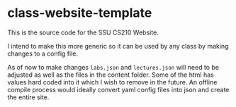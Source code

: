 class-website-template
======================

This is the source code for the SSU CS210 Website.

I intend to make this more generic so it can be used by any class by making changes to a config file.

As of now to make changes `labs.json` and `lectures.json` will need to be adjusted as well as the files in the content folder. Some of the html has values hard coded into it which I wish to remove in the future. An offline compile process would ideally convert yaml config files into json and create the entire site.

